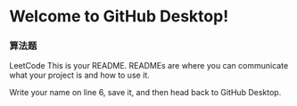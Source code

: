 # Welcome to GitHub Desktop!
### 算法题
LeetCode 
This is your README. READMEs are where you can communicate what your project is and how to use it.

Write your name on line 6, save it, and then head back to GitHub Desktop.
